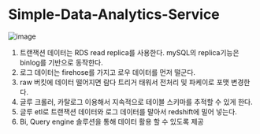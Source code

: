 # Simple-Data-Analytics-Service


![image](https://github.com/KimJinung/Simple-Data-Analytics-Service/assets/111354195/2fa25579-b4ff-4ffe-aa93-fb5c40b70da5)

1. 트랜잭션 데이터는 RDS read replica를 사용한다. mySQL의 replica기능은 binlog를 기반으로 동작한다.
2. 로그 데이터는 firehose를 가지고 로우 데이터를 먼저 떨군다.
3. raw 버킷에 데이터 떨어지면 람다 트리거 태워서 전처리 및 파케이로 포맷 변경한다.
4. 글루 크롤러, 카탈로그 이용해서 지속적으로 테이블 스키마를 추적할 수 있게 한다.
5. 글루 etl로 트랜잭션 데이터와 로그 데이터를 말아서 redshift에 밀어 넣는다.
6. Bi, Query engine 솔루션을 통해 데이터 활용 할 수 있도록 제공
